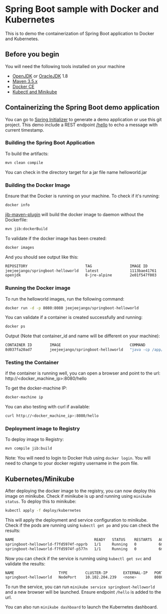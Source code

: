 # Spring Boot sample with Docker and Kubernetes
This is to demo the containerization of Spring Boot application to Docker and Kubernetes.

## Before you begin
You will need the following tools installed on your machine
* [OpenJDK](https://openjdk.java.net/install/) or
  [OracleJDK](https://www.oracle.com/technetwork/java/javase/downloads/index.html) 1.8
* [Maven 3.5.x](http://maven.apache.org/download.cgi)
* [Docker CE](https://docs.docker.com/install/)
* [Kubectl and Minikube](https://kubernetes.io/docs/tasks/tools/install-minikube/)

## Containerizing the Spring Boot demo application
You can go to [Spring Initializer](https://start.spring.io/) to generate a demo 
application or use this git project. This demo include a REST endpoint 
[\/hello](http://localhost:8080/hello) to echo a message with current timestamp.

### Building the Spring Boot Application
To build the artifacts:
``` bash
mvn clean compile
```

You can check in the directory target for a jar file name helloworld.jar

### Building the Docker Image
Ensure that the Docker is running on your machine. To check if it's running:
```bash
docker info
```

[jib-maven-plugin](https://github.com/GoogleContainerTools/jib/tree/master/jib-maven-plugin)
will build the docker image to daemon without the Dockerfile:
```bash
mvn jib:dockerBuild
```

To validate if the docker image has been created:
```bash
docker images
```

And you should see output like this:
```bash
REPOSITORY                          TAG                 IMAGE ID            CREATED             SIZE
jeejeejango/springboot-helloworld   latest              1113bae41761        20 seconds ago      99.2MB
openjdk                             8-jre-alpine        2e01f547f003        4 days ago          83MB
```

### Running the Docker image
To run the helloworld images, run the following command:
```bash
docker run -d -p 8080:8080 jeejeejango/springboot-helloworld
```

You can validate if a container is created successfully and running:
```bash
docker ps
``` 
Output (Note that container_id and name will be different on your machine):
```bash
CONTAINER ID        IMAGE                               COMMAND                  CREATED              STATUS              PORTS                    NAMES
8d037fa20ad7        jeejeejango/springboot-helloworld   "java -cp /app/resou…"   About a minute ago   Up About a minute   0.0.0.0:8080->8080/tcp   suspicious_nightingale
```

### Testing the Container 
if the container is running well, you can open a browser and point to the url: http://<docker_machine_ip>:8080/hello

To get the docker-machine IP:
```bash
docker-machine ip
```

You can also testing with curl if available:
```bash
curl http://<docker_machine_ip>:8080/hello
```

### Deployment image to Registry
To deploy image to  Registry:
```bash
mvn compile jib:build
```
Note: You will need to login to Docker Hub using `docker login`. You will need to change 
to your docker registry username in the pom file.

## Kubernetes/Minikube
After deploying the docker image to the registry, you can now deploy this image on minikube.
Check if  minikube is up and running using `minikube status`. To deploy this to minikube:
```bash
kubectl apply -f deploy/kubernetes
```

This will apply the deployment and service configuration to minikube. Check if the pods 
are running using `kubectl get po` and you can check the results:
```bash
NAME                                    READY   STATUS    RESTARTS   AGE
springboot-helloworld-f7fd5974f-npprb   1/1     Running   0          6m
springboot-helloworld-f7fd5974f-p577n   1/1     Running   0          6m
```

Now you can check if the service is running using `kubectl get svc` and validate the 
results:
```bash
NAME                    TYPE        CLUSTER-IP       EXTERNAL-IP   PORT(S)          AGE
springboot-helloworld   NodePort    10.102.204.239   <none>        8080:31355/TCP   7m
```

To run the service, you can run `minikube service springboot-helloworld` and a new 
browser will be launched. Ensure endpoint `/hello` is added to the url.

You can also run `minikube dashboard` to launch the Kubernetes dashboard.
